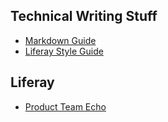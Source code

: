## Technical Writing Stuff
* [Markdown Guide](https://www.markdownguide.org/basic-syntax)
* [Liferay Style Guide](https://learn.liferay.com/w/reference/style-guide)

## Liferay
* [Product Team Echo](https://liferay.atlassian.net/wiki/spaces/ENGECHO/overview)